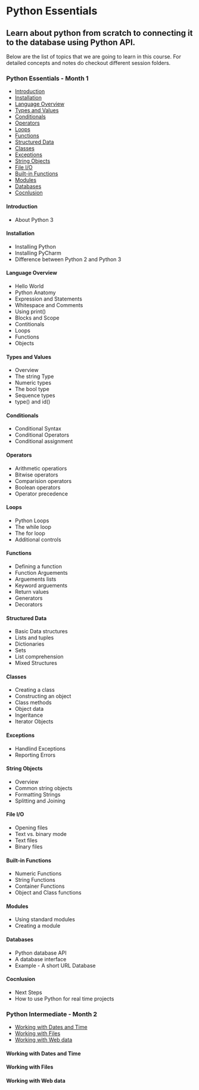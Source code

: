 # Python Essentials
## Learn about python from scratch to connecting it to the database using Python API. 
Below are the list of topics that we are going to learn in this course. For detailed concepts and notes do checkout different session folders.

### Python Essentials - Month 1
- [Introduction](#Introduction)
- [Installation](#Installation)
- [Language Overview](#Language-Overview)
- [Types and Values](#Types-and-Values)
- [Conditionals](#Conditionals)
- [Operators](#Operators)
- [Loops](#Loops)
- [Functions](#Functions)
- [Structured Data](#Structured-Data)
- [Classes](#Classes)
- [Exceptions](#Exceptions)
- [String Objects](#String-Objects)
- [File I/O](#File-I/O)
- [Built-in Functions](#Built-in-Functions)
- [Modules](#Modules)
- [Databases](#Databases)
- [Cocnlusion](#Cocnlusion)

#### Introduction
- About Python 3
#### Installation
- Installing Python
- Installing PyCharm
- Difference between Python 2 and Python 3
#### Language Overview
- Hello World
- Python Anatomy
- Expression and Statements
- Whitespace and Comments
- Using print()
- Blocks and Scope
- Contitionals
- Loops
- Functions
- Objects
#### Types and Values
- Overview
- The string Type
- Numeric types
- The bool type
- Sequence types
- type() and id()
#### Conditionals
- Conditional Syntax
- Conditional Operators
- Conditional assignment
#### Operators
- Arithmetic operatiors
- Bitwise operators
- Comparision operators
- Boolean operators
- Operator precedence
#### Loops
- Python Loops
- The while loop
- The for loop
- Additional controls
#### Functions
- Defining a function
- Function Arguements
- Arguements lists
- Keyword arguements
- Return values
- Generators
- Decorators
#### Structured Data
- Basic Data structures
- Lists and tuples
- Dictionaries
- Sets
- List comprehension
- Mixed Structures
#### Classes
- Creating a class
- Constructing an object
- Class methods
- Object data
- Ingeritance
- Iterator Objects
#### Exceptions
- Handlind Exceptions
- Reporting Errors
#### String Objects
- Overview
- Common string objects
- Formatting Strings
- Splitting and Joining
#### File I/O
- Opening files
- Text vs. binary mode
- Text files
- Binary files
#### Built-in Functions
- Numeric Functions
- String Functions
- Container Functions
- Object and Class functions
#### Modules
- Using standard modules
- Creating a module
#### Databases
- Python database API
- A database interface
- Example - A short URL Database
#### Cocnlusion
- Next Steps
- How to use Python for real time projects

### Python Intermediate - Month 2
- [Working with Dates and Time](Working-with-Dates-and-Time)
- [Working with Files](Working-with-Files)
- [Working with Web data](Working-with-Web-data)

#### Working with Dates and Time
#### Working with Files
#### Working with Web data